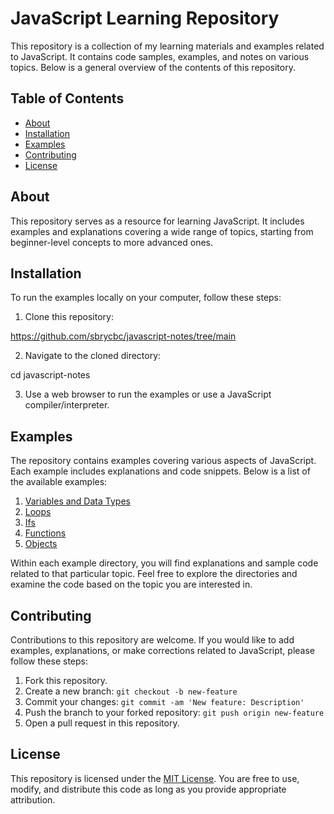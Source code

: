 # JavaScript Learning Repository

This repository is a collection of my learning materials and examples related to JavaScript. It contains code samples, examples, and notes on various topics. Below is a general overview of the contents of this repository.

## Table of Contents

- [About](#about)
- [Installation](#installation)
- [Examples](#examples)
- [Contributing](#contributing)
- [License](#license)

## About

This repository serves as a resource for learning JavaScript. It includes examples and explanations covering a wide range of topics, starting from beginner-level concepts to more advanced ones.

## Installation

To run the examples locally on your computer, follow these steps:

1. Clone this repository:

https://github.com/sbrycbc/javascript-notes/tree/main


2. Navigate to the cloned directory:

cd javascript-notes


3. Use a web browser to run the examples or use a JavaScript compiler/interpreter.

## Examples

The repository contains examples covering various aspects of JavaScript. Each example includes explanations and code snippets. Below is a list of the available examples:

1. [Variables and Data Types](examples/variables-and-data-types)
2. [Loops](examples/loops)
3. [Ifs](https://github.com/sbrycbc/javascript-notes/tree/main/if)
4. [Functions](https://github.com/sbrycbc/javascript-notes/tree/main/functions)
5. [Objects](https://github.com/sbrycbc/javascript-notes/tree/main/objects)

Within each example directory, you will find explanations and sample code related to that particular topic. Feel free to explore the directories and examine the code based on the topic you are interested in.

## Contributing

Contributions to this repository are welcome. If you would like to add examples, explanations, or make corrections related to JavaScript, please follow these steps:

1. Fork this repository.
2. Create a new branch: `git checkout -b new-feature`
3. Commit your changes: `git commit -am 'New feature: Description'`
4. Push the branch to your forked repository: `git push origin new-feature`
5. Open a pull request in this repository.

## License

This repository is licensed under the [MIT License](LICENSE). You are free to use, modify, and distribute this code as long as you provide appropriate attribution.



